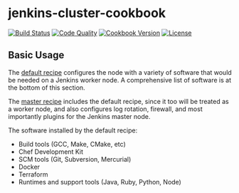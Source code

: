 # jenkins-cluster-cookbook
[![Build Status](https://img.shields.io/travis/bloomberg/jenkins-cluster-cookbook.svg)](https://travis-ci.org/bloomberg/jenkins-cluster-cookbook)
[![Code Quality](https://img.shields.io/codeclimate/github/bloomberg/jenkins-cluster-cookbook.svg)](https://codeclimate.com/github/bloomberg/jenkins-cluster-cookbook)
[![Cookbook Version](https://img.shields.io/cookbook/v/jenkins-cluster.svg)](https://supermarket.chef.io/cookbooks/jenkins-cluster)
[![License](https://img.shields.io/badge/license-Apache_2-blue.svg)](https://www.apache.org/licenses/LICENSE-2.0)

## Basic Usage
The [default recipe](recipes/default.rb) configures the node with a
variety of software that would be needed on a Jenkins worker node. A
comprehensive list of software is at the bottom of this section.

The [master recipe](recipes/master.rb) includes the default recipe,
since it too will be treated as a worker node, and also configures log
rotation, firewall, and most importantly plugins for the Jenkins
master node.

The software installed by the default recipe:

- Build tools (GCC, Make, CMake, etc)
- Chef Development Kit
- SCM tools (Git, Subversion, Mercurial)
- Docker
- Terraform
- Runtimes and support tools (Java, Ruby, Python, Node)
